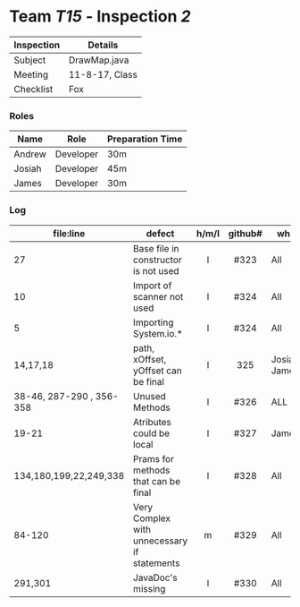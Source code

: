 # Team *T15* - Inspection *2*
 
Inspection | Details
----- | -----
Subject | DrawMap.java
Meeting | 11-8-17, Class
Checklist | Fox


### Roles
Name | Role | Preparation Time
--- | --- |--- 
Andrew | Developer | 30m
Josiah | Developer | 45m
James  | Developer | 30m


### Log
file:line | defect | h/m/l | github# | who
--- | --- |:---:|:---:| ---
 27|Base file in constructor is not used | l| #323| All
 10|Import of scanner not used | l| #324 | All
 5 |Importing System.io.* | l |#324 | All
 14,17,18 |path, xOffset, yOffset can be final | l |325| Josiah, James
 38-46, 287-290 , 356-358 | Unused Methods | l |#326| ALL
 19-21| Atributes could be local | l | #327 | James
 134,180,199,22,249,338 | Prams for methods that can be final | l | #328 | All
 84-120 | Very Complex with unnecessary if statements | m | #329| All
 291,301 | JavaDoc's missing | l | #330 | All
 

